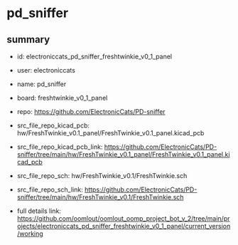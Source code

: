 # pd_sniffer
 
## summary 
* id: electroniccats_pd_sniffer_freshtwinkie_v0_1_panel
* user: electroniccats
* name: pd_sniffer
* board: freshtwinkie_v0_1_panel
* repo: https://github.com/ElectronicCats/PD-sniffer
* src_file_repo_kicad_pcb: hw/FreshTwinkie_v0.1_panel/FreshTwinkie_v0.1_panel.kicad_pcb
* src_file_repo_kicad_pcb_link: https://github.com/ElectronicCats/PD-sniffer/tree/main/hw/FreshTwinkie_v0.1_panel/FreshTwinkie_v0.1_panel.kicad_pcb


* src_file_repo_sch: hw/FreshTwinkie_v0.1/FreshTwinkie.sch
* src_file_repo_sch_link: https://github.com/ElectronicCats/PD-sniffer/tree/main/hw/FreshTwinkie_v0.1/FreshTwinkie.sch
* full details link: https://github.com/oomlout/oomlout_oomp_project_bot_v_2/tree/main/projects/electroniccats_pd_sniffer_freshtwinkie_v0_1_panel/current_version/working  







